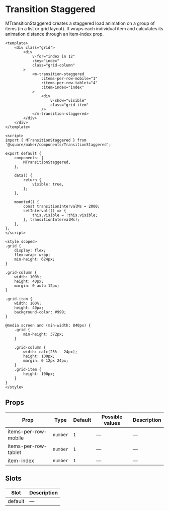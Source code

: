 # Transition Staggered

MTransitionStaggered creates a staggered load animation on a group of items (in a list or grid layout). It wraps each individual item and calculates its animation distance through an item-index prop.

```vue
<template>
	<div class="grid">
		<div
			v-for="index in 12"
			:key="index"
			class="grid-column"
		>
			<m-transition-staggered
				:items-per-row-mobile="1"
				:items-per-row-tablet="4"
				:item-index="index"
			>
				<div
					v-show="visible"
					class="grid-item"
				/>
			</m-transition-staggered>
		</div>
	</div>
</template>

<script>
import { MTransitionStaggered } from '@square/maker/components/TransitionStaggered';

export default {
	components: {
		MTransitionStaggered,
	},

	data() {
		return {
			visible: true,
		};
	},

	mounted() {
		const transitionIntervalMs = 2000;
		setInterval(() => {
			this.visible = !this.visible;
		}, transitionIntervalMs);
	},
};
</script>

<style scoped>
.grid {
	display: flex;
	flex-wrap: wrap;
	min-height: 624px;
}

.grid-column {
	width: 100%;
	height: 40px;
	margin: 0 auto 12px;
}

.grid-item {
	width: 100%;
	height: 40px;
	background-color: #999;
}

@media screen and (min-width: 840px) {
	.grid {
		min-height: 372px;
	}

	.grid-column {
		width: calc(25% - 24px);
		height: 100px;
		margin: 0 12px 24px;
	}
	.grid-item {
		height: 100px;
	}
}
</style>
```

<!-- api-tables:start -->
## Props

| Prop                 | Type     | Default | Possible values | Description |
| -------------------- | -------- | ------- | --------------- | ----------- |
| items-per-row-mobile | `number` | `1`     | —               | —           |
| items-per-row-tablet | `number` | `1`     | —               | —           |
| item-index           | `number` | `1`     | —               | —           |


## Slots

| Slot    | Description |
| ------- | ----------- |
| default | —           |
<!-- api-tables:end -->

